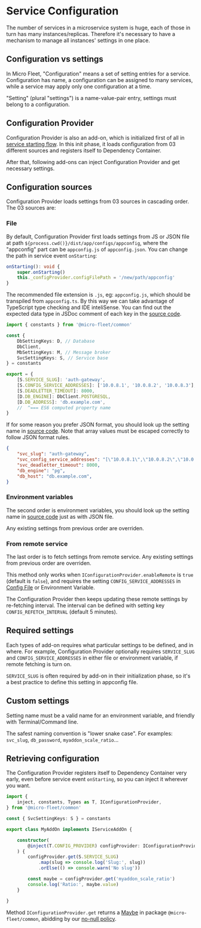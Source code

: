 # **Service Configuration**

The number of services in a microservice system is huge, each of those in turn has many instances/replicas. Therefore it's necessary to have a mechanism to manage all instances' settings in one place.

## **Configuration vs settings**

In Micro Fleet, "Configuration" means a set of setting entries for a service. Configuration has name, a configuration can be assigned to many services, while a service may apply only one configuration at a time.

"Setting" (plural "settings") is a name-value-pair entry, settings must belong to a configuration.

## **Configuration Provider**

Configuration Provider is also an add-on, which is initialized first of all in [service starting flow](./service-lifecycle.md#starting-flow). In this init phase, it loads configuration from 03 different sources and registers itself to Dependency Container.

After that, following add-ons can inject Configuration Provider and get necessary settings.

## **Configuration sources**

Configuration Provider loads settings from 03 sources in cascading order. The 03 sources are:

### **File**

By default, Configuration Provider first loads settings from JS or JSON file at path `${process.cwd()}/dist/app/configs/appconfig`, where the "appconfig" part can be `appconfig.js` of `appconfig.json`. You can change the path in service event `onStarting`:

```typescript
onStarting(): void {
    super.onStarting()
    this._configProvider.configFilePath = '/new/path/appconfig'
}
```

The recommended file extension is `.js`, eg: `appconfig.js`, which should be transpiled from `appconfig.ts`. By this way we can take advantage of TypeScript type checking and IDE inteliSense. You can find out the expected data type in JSDoc comment of each key in the [source code]((https://github.com/gennovative/micro-fleet-common/tree/development/src/app/constants/setting-keys)).

```typescript
import { constants } from '@micro-fleet/common'

const {
    DbSettingKeys: D, // Database
    DbClient,
    MbSettingKeys: M, // Message broker
    SvcSettingKeys: S, // Service base
} = constants

export = {
    [S.SERVICE_SLUG]: 'auth-gateway',
    [S.CONFIG_SERVICE_ADDRESSES]: ['10.0.8.1', '10.0.8.2', '10.0.8.3'],
    [S.DEADLETTER_TIMEOUT]: 8000,
    [D.DB_ENGINE]: DbClient.POSTGRESQL,
    [D.DB_ADDRESS]: 'db.example.com',
    //  ^=== ES6 computed property name
}
```

If for some reason you prefer JSON format, you should look up the setting name in [source code](https://github.com/gennovative/micro-fleet-common/tree/development/src/app/constants/setting-keys). Note that array values must be escaped correctly to follow JSON format rules.

```json
{
    "svc_slug": "auth-gateway",
    "svc_config_service_addresses": "[\"10.0.8.1\",\"10.0.8.2\",\"10.0.8.3\"]",
    "svc_deadletter_timeout": 8000,
    "db_engine": "pg",
    "db_host": "db.example.com",
}
```

### **Environment variables**

The second order is environment variables, you should look up the setting name in [source code](https://github.com/gennovative/micro-fleet-common/tree/development/src/app/constants/setting-keys) just as with JSON file.

Any existing settings from previous order are overriden.

### **From remote service**

The last order is to fetch settings from remote service. Any existing settings from previous order are overriden.

This method only works when `IConfigurationProvider.enableRemote` is `true` (default is `false`), and requires the setting `CONFIG_SERVICE_ADDRESSES` in [Config File](#file) or Environment Variable.

The Configuration Provider then keeps updating these remote settings by re-fetching interval. The interval can be defined with setting key `CONFIG_REFETCH_INTERVAL` (default 5 minutes).

## **Required settings**

Each types of add-on requires what particular settings to be defined, and in where. For example, Configuration Provider optionally requires `SERVICE_SLUG` and `CONFIG_SERVICE_ADDRESSES` in either file or environment variable, if remote fetching is turn on.

`SERVICE_SLUG` is often required by add-on in their initialization phase, so it's a best practice to define this setting in appconfig file.

## **Custom settings**

Setting name must be a valid name for an environment variable, and friendly with Terminal/Command line.

The safest naming convention is "lower snake case". For examples: `svc_slug`, `db_password`, `myaddon_scale_ratio`...

## **Retrieving configuration**

The Configuration Provider registers itself to Dependency Container very early, even before service event `onStarting`, so you can inject it wherever you want.

```typescript
import {
    inject, constants, Types as T, IConfigurationProvider,
} from '@micro-fleet/common'

const { SvcSettingKeys: S } = constants

export class MyAddOn implements IServiceAddOn {

    constructor(
        @inject(T.CONFIG_PROVIDER) configProvider: IConfigurationProvider,
    ) {
        configProvider.get(S.SERVICE_SLUG)
            .map(slug => console.log('Slug:', slug))
            .orElse(() => console.warn('No slug'))

        const maybe = configProvider.get('myaddon_scale_ratio')
        console.log('Ratio:', maybe.value)
    }

}
```
Method `IConfigurationProvider.get` returns a [Maybe](https://github.com/gennovative/micro-fleet-common/blob/master/docs/howto-maybe.md) in package `@micro-fleet/common`, abidding by our [no-null policy](./no-null-policy.md).

